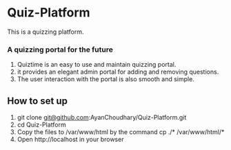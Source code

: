# Quiz-Platform
This is a quizzing platform.

### A quizzing portal for the future
1. Quiztime is an easy to use and maintain quizzing portal.
2. it provides an elegant admin portal for adding and removing questions.
3. The user interaction with the portal is also smooth and simple.

## How to set up
1. git clone git@github.com:AyanChoudhary/Quiz-Platform.git
2. cd Quiz-Platform
3. Copy the files to /var/www/html by the command cp ./* /var/www/html/*
4. Open http://localhost in your browser
